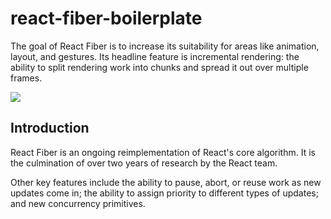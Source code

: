 # react-fiber-boilerplate
The goal of React Fiber is to increase its suitability for areas like animation, layout, and gestures. Its headline feature is incremental rendering: the ability to split rendering work into chunks and spread it out over multiple frames.


<img src="https://blog.rangle.io/content/images/2017/05/rangleio-blog-react-fibre-02-01.png">


## Introduction

React Fiber is an ongoing reimplementation of React's core algorithm. It is the culmination of over two years of research by the React team.

Other key features include the ability to pause, abort, or reuse work as new updates come in; the ability to assign priority to different types of updates; and new concurrency primitives.
